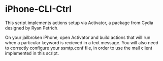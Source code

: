 # iPhone-CLI-Ctrl

This script implements actions setup via Activator, a package from Cydia designed by Ryan Petrich.

On your jailbroken iPhone, open Activator and build actions that will run when a particular keyword is recieved in a text message.
You will also need to correctly configure your ssmtp.conf file, in order to use the mail client implemented in this script.
